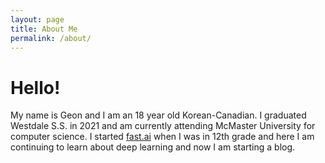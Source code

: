 ```yaml
---
layout: page
title: About Me
permalink: /about/
---
```

# Hello!

My name is Geon and I am an 18 year old Korean-Canadian. I graduated Westdale S.S. in 2021 and am currently attending McMaster University for computer science. I started [fast.ai](fast.ai) when I was in 12th grade and here I am continuing to learn about deep learning and now I am starting a blog. 
